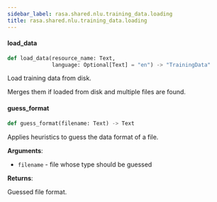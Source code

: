 ```yaml
---
sidebar_label: rasa.shared.nlu.training_data.loading
title: rasa.shared.nlu.training_data.loading
---
```

#### load\_data

```python
def load_data(resource_name: Text,
              language: Optional[Text] = "en") -> "TrainingData"
```

Load training data from disk.

Merges them if loaded from disk and multiple files are found.

#### guess\_format

```python
def guess_format(filename: Text) -> Text
```

Applies heuristics to guess the data format of a file.

**Arguments**:

- `filename` - file whose type should be guessed
  

**Returns**:

  Guessed file format.

